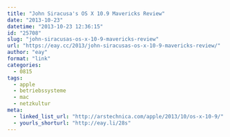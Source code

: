 ```yaml
---
title: "John Siracusa's OS X 10.9 Mavericks Review"
date: "2013-10-23"
datetime: "2013-10-23 12:36:15"
id: "25708"
slug: "john-siracusas-os-x-10-9-mavericks-review"
url: "https://eay.cc/2013/john-siracusas-os-x-10-9-mavericks-review/"
author: "eay"
format: "link"
categories:
  - 0815
tags:
  - apple
  - betriebssysteme
  - mac
  - netzkultur
meta:
  - linked_list_url: "http://arstechnica.com/apple/2013/10/os-x-10-9/"
  - yourls_shorturl: "http://eay.li/28s"
---
```



